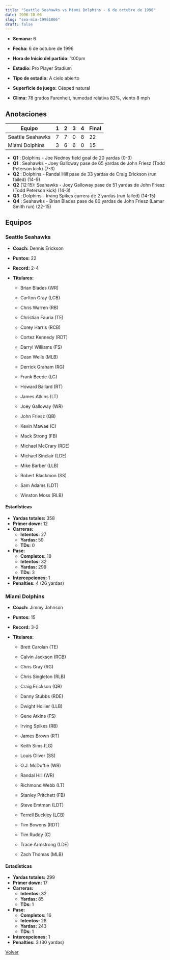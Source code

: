 ```yaml
---
title: "Seattle Seahawks vs Miami Dolphins - 6 de octubre de 1996"
date: 1996-10-06
slug: "sea-mia-19961006"
draft: false
---
```


* **Semana:** 6
* **Fecha:** 6 de octubre de 1996

* **Hora de Inicio del partido:** 1:00pm
* **Estadio:** Pro Player Stadium
* **Tipo de estadio:** A cielo abierto
* **Superficie de juego:** Césped natural
* **Clima:** 78 grados Farenheit, humedad relativa 82%, viento 8 mph





## Anotaciones
| Equipo | 1 | 2 | 3 | 4 | Final |
|--------|---|---|---|---|-------|
| Seattle Seahawks  | 7 | 7 | 0 | 8  | 22 |
| Miami Dolphins  | 3 | 6 | 6 | 0  | 15 |
* **Q1** : Dolphins - Joe Nedney field goal de 20 yardas (0-3)
* **Q1** : Seahawks - Joey Galloway pase de 65 yardas de John Friesz (Todd Peterson kick) (7-3)
* **Q2** : Dolphins - Randal Hill pase de 33 yardas de Craig Erickson (run failed) (14-9)
* **Q2** (12:15): Seahawks - Joey Galloway pase de 51 yardas de John Friesz (Todd Peterson kick) (14-3)
* **Q3** : Dolphins - Irving Spikes carrera de 2 yardas (run failed) (14-15)
* **Q4** : Seahawks - Brian Blades pase de 80 yardas de John Friesz (Lamar Smith run) (22-15)


## Equipos


### Seattle Seahawks
* **Coach:** Dennis Erickson
* **Puntos:** 22
* **Record:** 2-4
* **Titulares:** 

  * Brian Blades (WR) 

  * Carlton Gray (LCB) 

  * Chris Warren (RB) 

  * Christian Fauria (TE) 

  * Corey Harris (RCB) 

  * Cortez Kennedy (RDT) 

  * Darryl Williams (FS) 

  * Dean Wells (MLB) 

  * Derrick Graham (RG) 

  * Frank Beede (LG) 

  * Howard Ballard (RT) 

  * James Atkins (LT) 

  * Joey Galloway (WR) 

  * John Friesz (QB) 

  * Kevin Mawae (C) 

  * Mack Strong (FB) 

  * Michael McCrary (RDE) 

  * Michael Sinclair (LDE) 

  * Mike Barber (LLB) 

  * Robert Blackmon (SS) 

  * Sam Adams (LDT) 

  * Winston Moss (RLB) 

#### Estadísticas
* **Yardas totales:** 358
* **Primer down:** 12
* **Carreras:**
  * **Intentos:** 27
  * **Yardas:** 59
  * **TDs:** 0
* **Pase:**
  * **Completos:** 18
  * **Intentos:** 32
  * **Yardas:** 299
  * **TDs:** 3
* **Intercepciones:** 1
* **Penalties:** 4 (26 yardas)

### Miami Dolphins
* **Coach:** Jimmy Johnson
* **Puntos:** 15
* **Record:** 3-2
* **Titulares:** 

  * Brett Carolan (TE) 

  * Calvin Jackson (RCB) 

  * Chris Gray (RG) 

  * Chris Singleton (RLB) 

  * Craig Erickson (QB) 

  * Danny Stubbs (RDE) 

  * Dwight Hollier (LLB) 

  * Gene Atkins (FS) 

  * Irving Spikes (RB) 

  * James Brown (RT) 

  * Keith Sims (LG) 

  * Louis Oliver (SS) 

  * O.J. McDuffie (WR) 

  * Randal Hill (WR) 

  * Richmond Webb (LT) 

  * Stanley Pritchett (FB) 

  * Steve Emtman (LDT) 

  * Terrell Buckley (LCB) 

  * Tim Bowens (RDT) 

  * Tim Ruddy (C) 

  * Trace Armstrong (LDE) 

  * Zach Thomas (MLB) 

#### Estadísticas
* **Yardas totales:** 299
* **Primer down:** 17
* **Carreras:**
  * **Intentos:** 32
  * **Yardas:** 85
  * **TDs:** 1
* **Pase:**
  * **Completos:** 16
  * **Intentos:** 28
  * **Yardas:** 243
  * **TDs:** 1
* **Intercepciones:** 1
* **Penalties:** 3 (30 yardas)


[Volver](/historia/1996)
